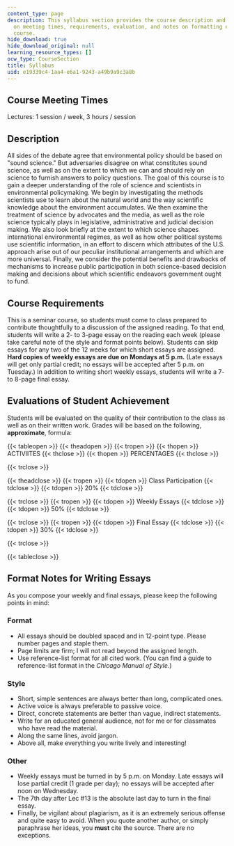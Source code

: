 ```yaml
---
content_type: page
description: This syllabus section provides the course description and information
  on meeting times, requirements, evaluation, and notes on formatting essays for the
  course.
hide_download: true
hide_download_original: null
learning_resource_types: []
ocw_type: CourseSection
title: Syllabus
uid: e19339c4-1aa4-e6a1-9243-a49b9a9c3a8b
---
```


Course Meeting Times
--------------------

Lectures: 1 session / week, 3 hours / session

Description
-----------

All sides of the debate agree that environmental policy should be based on "sound science." But adversaries disagree on what constitutes sound science, as well as on the extent to which we can and should rely on science to furnish answers to policy questions. The goal of this course is to gain a deeper understanding of the role of science and scientists in environmental policymaking. We begin by investigating the methods scientists use to learn about the natural world and the way scientific knowledge about the environment accumulates. We then examine the treatment of science by advocates and the media, as well as the role science typically plays in legislative, administrative and judicial decision making. We also look briefly at the extent to which science shapes international environmental regimes, as well as how other political systems use scientific information, in an effort to discern which attributes of the U.S. approach arise out of our peculiar institutional arrangements and which are more universal. Finally, we consider the potential benefits and drawbacks of mechanisms to increase public participation in both science-based decision making and decisions about which scientific endeavors government ought to fund.

Course Requirements
-------------------

This is a seminar course, so students must come to class prepared to contribute thoughtfully to a discussion of the assigned reading. To that end, students will write a 2- to 3-page essay on the reading each week (please take careful note of the style and format points below). Students can skip essays for any two of the 12 weeks for which short essays are assigned. **Hard copies of weekly essays are due on Mondays at 5 p.m.** (Late essays will get only partial credit; no essays will be accepted after 5 p.m. on Tuesday.) In addition to writing short weekly essays, students will write a 7- to 8-page final essay.

Evaluations of Student Achievement
----------------------------------

Students will be evaluated on the quality of their contribution to the class as well as on their written work. Grades will be based on the following, **approximate**, formula:

{{< tableopen >}}
{{< theadopen >}}
{{< tropen >}}
{{< thopen >}}
ACTIVIITES
{{< thclose >}}
{{< thopen >}}
PERCENTAGES
{{< thclose >}}

{{< trclose >}}

{{< theadclose >}}
{{< tropen >}}
{{< tdopen >}}
Class Participation
{{< tdclose >}}
{{< tdopen >}}
20%
{{< tdclose >}}

{{< trclose >}}
{{< tropen >}}
{{< tdopen >}}
Weekly Essays
{{< tdclose >}}
{{< tdopen >}}
50%
{{< tdclose >}}

{{< trclose >}}
{{< tropen >}}
{{< tdopen >}}
Final Essay
{{< tdclose >}}
{{< tdopen >}}
30%
{{< tdclose >}}

{{< trclose >}}

{{< tableclose >}}

Format Notes for Writing Essays
-------------------------------

As you compose your weekly and final essays, please keep the following points in mind:

### Format

*   All essays should be doubled spaced and in 12-point type. Please number pages and staple them.
*   Page limits are firm; I will not read beyond the assigned length.
*   Use reference-list format for all cited work. (You can find a guide to reference-list format in the _Chicago Manual of Style_.)

### Style

*   Short, simple sentences are always better than long, complicated ones.
*   Active voice is always preferable to passive voice.
*   Direct, concrete statements are better than vague, indirect statements.
*   Write for an educated general audience, not for me or for classmates who have read the material.
*   Along the same lines, avoid jargon.
*   Above all, make everything you write lively and interesting!

### Other

*   Weekly essays must be turned in by 5 p.m. on Monday. Late essays will lose partial credit (1 grade per day); no essays will be accepted after noon on Wednesday.
*   The 7th day after Lec #13 is the absolute last day to turn in the final essay.
*   Finally, be vigilant about plagiarism, as it is an extremely serious offense and quite easy to avoid. When you quote another author, or simply paraphrase her ideas, you **must** cite the source. There are no exceptions.